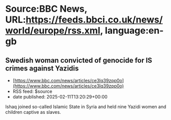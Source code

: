 # Source:BBC News, URL:https://feeds.bbci.co.uk/news/world/europe/rss.xml, language:en-gb

## Swedish woman convicted of genocide for IS crimes against Yazidis
 - [https://www.bbc.com/news/articles/ce3lq39zpp0o](https://www.bbc.com/news/articles/ce3lq39zpp0o)
 - RSS feed: $source
 - date published: 2025-02-11T13:20:29+00:00

Ishaq joined so-called Islamic State in Syria and held nine Yazidi women and children captive as slaves.

